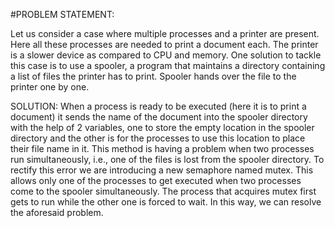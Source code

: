 #PROBLEM STATEMENT:

Let us consider a case where multiple processes and a printer are present.
 Here all these processes are needed to print a document each. 
The printer is a slower device as compared to CPU and memory. 
One solution to tackle this case is to use a spooler, a program that maintains a directory containing a list of files the printer has to print.
Spooler hands over the file to the printer one by one.


SOLUTION:
When a process is ready to be executed (here it is to print a document) it sends the name of the document into the spooler directory with the help of 2 variables, one to store the empty location in the spooler directory and the other is for the processes to use this location to place their file name in it. 
This method is having a problem when two processes run simultaneously, i.e., one of the files is lost from the spooler directory. 
To rectify this error we are introducing a new semaphore named mutex. This allows only one of the processes to get executed when two processes come to the spooler simultaneously.
The process that acquires mutex first gets to run while the other one is forced to wait. In this way, we can resolve the aforesaid problem.

